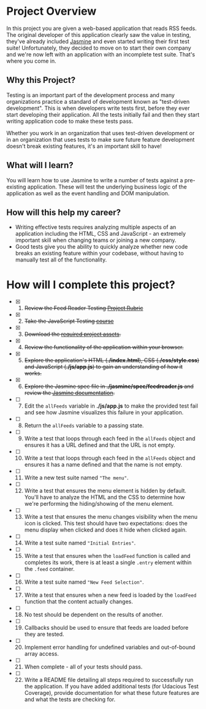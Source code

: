 # Project Overview

In this project you are given a web-based application that reads RSS feeds. The original developer of this application clearly saw the value in testing, they've already included [Jasmine](http://jasmine.github.io/) and even started writing their first test suite! Unfortunately, they decided to move on to start their own company and we're now left with an application with an incomplete test suite. That's where you come in.


## Why this Project?

Testing is an important part of the development process and many organizations practice a standard of development known as "test-driven development". This is when developers write tests first, before they ever start developing their application. All the tests initially fail and then they start writing application code to make these tests pass.

Whether you work in an organization that uses test-driven development or in an organization that uses tests to make sure future feature development doesn't break existing features, it's an important skill to have!


## What will I learn?

You will learn how to use Jasmine to write a number of tests against a pre-existing application. These will test the underlying business logic of the application as well as the event handling and DOM manipulation.


## How will this help my career?

* Writing effective tests requires analyzing multiple aspects of an application including the HTML, CSS and JavaScript - an extremely important skill when changing teams or joining a new company.
* Good tests give you the ability to quickly analyze whether new code breaks an existing feature within your codebase, without having to manually test all of the functionality.


# How will I complete this project?

- [x] 1. ~~Review the Feed Reader Testing [Project Rubric](https://review.udacity.com/#!/projects/3442558598/rubric)~~
- [x] 2. ~~Take the JavaScript Testing [course](https://www.udacity.com/course/ud549)~~
- [x] 3. ~~Download the [required project assets](http://github.com/udacity/frontend-nanodegree-feedreader).~~
- [x] 4. ~~Review the functionality of the application within your browser.~~
- [x] 5. ~~Explore the application's HTML (**./index.html**), CSS (**./css/style.css**) and JavaScript (**./js/app.js**) to gain an understanding of how it works.~~
- [x] 6. ~~Explore the Jasmine spec file in **./jasmine/spec/feedreader.js** and review the [Jasmine documentation](http://jasmine.github.io).~~
- [ ] 7. Edit the `allFeeds` variable in **./js/app.js** to make the provided test fail and see how Jasmine visualizes this failure in your application.
- [ ] 8. Return the `allFeeds` variable to a passing state.
- [ ] 9. Write a test that loops through each feed in the `allFeeds` object and ensures it has a URL defined and that the URL is not empty.
- [ ] 10. Write a test that loops through each feed in the `allFeeds` object and ensures it has a name defined and that the name is not empty.
- [ ] 11. Write a new test suite named `"The menu"`.
- [ ] 12. Write a test that ensures the menu element is hidden by default. You'll have to analyze the HTML and the CSS to determine how we're performing the hiding/showing of the menu element.
- [ ] 13. Write a test that ensures the menu changes visibility when the menu icon is clicked. This test should have two expectations: does the menu display when clicked and does it hide when clicked again.
- [ ] 14. Write a test suite named `"Initial Entries"`.
- [ ] 15. Write a test that ensures when the `loadFeed` function is called and completes its work, there is at least a single `.entry` element within the `.feed` container.
- [ ] 16. Write a test suite named `"New Feed Selection"`.
- [ ] 17. Write a test that ensures when a new feed is loaded by the `loadFeed` function that the content actually changes.
- [ ] 18. No test should be dependent on the results of another.
- [ ] 19. Callbacks should be used to ensure that feeds are loaded before they are tested.
- [ ] 20. Implement error handling for undefined variables and out-of-bound array access.
- [ ] 21. When complete - all of your tests should pass.
- [ ] 22. Write a README file detailing all steps required to successfully run the application. If you have added additional tests (for Udacious Test Coverage),  provide documentation for what these future features are and what the tests are checking for.
